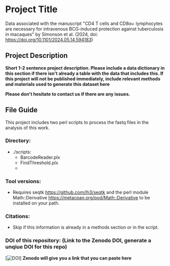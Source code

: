 # Project Title
Data associated with the manuscript "CD4 T cells and CD8α+ lymphocytes are necessary for intravenous BCG-induced protection against tuberculosis in macaques" by Simonson et al. (2024, doi: https://doi.org/10.1101/2024.05.14.594183)

## Project Description
**Short 1-2 sentence project description. Please include a data dictionary in this section if there isn't already a table with the data that includes this. If this project will not be published immediately, include relevant methods and materials used to generate this dataset here**

**Please don't hesitate to contact us if there are any issues.**

## File Guide
This project includes two perl scripts to process the fastq files in the analysis of this work. 

### Directory:
- ./scripts:
  - BarcodeReader.plx
  - FindThreshold.plx
  - 
### Tool versions:
  - Requires seqtk https://github.com/lh3/seqtk and the perl module Math::Derivative https://metacpan.org/pod/Math::Derivative to be installed on your path.

### Citations:
  - Skip if this information is already in a methods section or in the script.


### DOI of this repository: (Link to the Zenodo DOI, generate a unqiue DOI for this repo)
[![DOI](https://zenodo.org/)] **Zenodo will give you a link that you can paste here**



